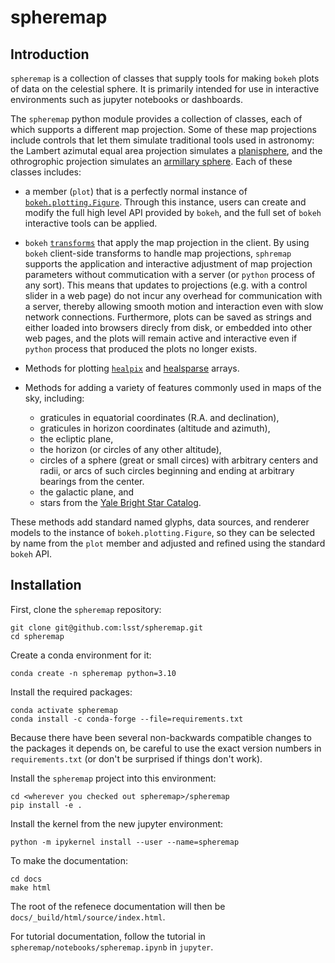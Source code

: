# spheremap

## Introduction

`spheremap` is a collection of classes that supply tools for making
`bokeh` plots of data on the celestial sphere. It is primarily intended for 
use in interactive environments such as jupyter notebooks or dashboards.

The `spheremap` python module provides a collection of classes, each of which supports a different map projection.
Some of these map projections include controls that let them simulate traditional tools used in astronomy:
the Lambert azimutal equal area projection simulates a [planisphere](https://en.wikipedia.org/wiki/Planisphere), and the othrogrophic projection simulates an [armillary sphere](https://en.wikipedia.org/wiki/Armillary_sphere).
Each of these classes includes:

- a member (`plot`) that is a perfectly normal instance of [`bokeh.plotting.Figure`](https://docs.bokeh.org/en/latest/docs/reference/plotting/figure.html#bokeh.plotting.figure). Through this instance, users can create and modify the full high level API provided by `bokeh`, and the full set of `bokeh` interactive tools can be applied.
- `bokeh` [`transforms`](https://docs.bokeh.org/en/latest/docs/reference/transform.html) that apply the map projection in the client. By using `bokeh` client-side transforms to handle map projections, `sphremap` supports the application and interactive adjustment of map projection parameters without commutication with a server (or `python` process of any sort). This means that updates to projections (e.g. with a control slider in a web page) do not incur any overhead for communication with a server, thereby allowing smooth motion and interaction even with slow network connections. Furthermore, plots can be saved as strings and either loaded into browsers direcly from disk, or embedded into other web pages, and the plots will remain active and interactive even if `python` process that produced the plots no longer exists.
- Methods for plotting [`healpix`](https://healpix.jpl.nasa.gov/) and [healsparse](https://github.com/LSSTDESC/healsparse) arrays.
- Methods for adding a variety of features commonly used in maps of the sky, including:
  
  - graticules in equatorial coordinates (R.A. and declination),
  - graticules in horizon coordinates (altitude and azimuth),
  - the ecliptic plane,
  - the horizon (or circles of any other altitude),
  - circles of a sphere (great or small circes) with arbitrary centers and radii, or arcs of such circles beginning and ending at arbitrary bearings from the center.
  - the galactic plane, and
  - stars from the [Yale Bright Star Catalog](http://tdc-www.harvard.edu/catalogs/bsc5.html).

These methods add standard named glyphs, data sources, and renderer models to the instance of `bokeh.plotting.Figure`, so they can be selected by name from the `plot` member and adjusted and refined using the standard `bokeh` API.

## Installation

First, clone the `spheremap` repository:

```
git clone git@github.com:lsst/spheremap.git
cd spheremap
```

Create a conda environment for it:

```
conda create -n spheremap python=3.10
```

Install the required packages:

```
conda activate spheremap
conda install -c conda-forge --file=requirements.txt
```

Because there have been several non-backwards compatible changes to the packages it depends on, be careful to use the exact version numbers in `requirements.txt` (or don't be surprised if things don't work).

Install the `spheremap` project into this environment:

```
cd <wherever you checked out spheremap>/spheremap
pip install -e .
```

Install the kernel from the new jupyter environment:

```
python -m ipykernel install --user --name=spheremap
```

To make the documentation:

```
cd docs
make html
```

The root of the refenece documentation will then be `docs/_build/html/source/index.html`.

For tutorial documentation, follow the tutorial in `spheremap/notebooks/spheremap.ipynb` in `jupyter`.